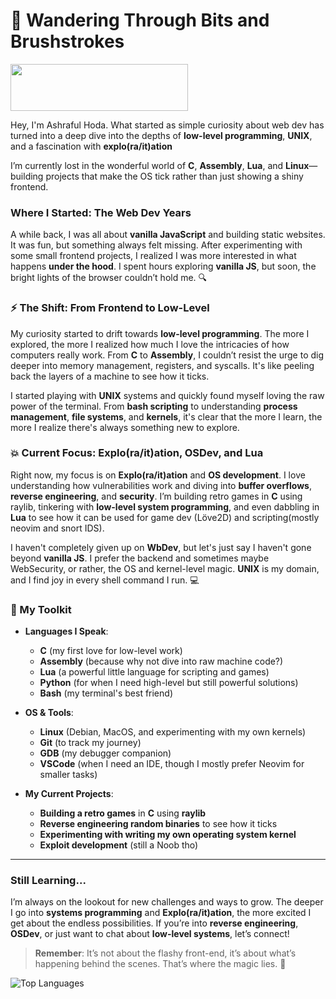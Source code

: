 # 🌌 Wandering Through Bits and Brushstrokes
<a href="https://github.com/ashrafulHodaJs"><img src="https://media4.giphy.com/media/v1.Y2lkPTc5MGI3NjExaWp6YjNiNDZtdnoxdDl6MWlhMjhzMWF5b29scHA2djhlM3A5ejhheSZlcD12MV9pbnRlcm5hbF9naWZfYnlfaWQmY3Q9Zw/LbBSU26sSRAE8/giphy.gif" width="75%" height="75"></a>


Hey, I'm Ashraful Hoda. What started as simple curiosity about web dev has turned into a deep dive into the depths of **low-level programming**, **UNIX**, and a fascination with **explo(ra/it)ation** 

I’m currently lost in the wonderful world of **C**, **Assembly**, **Lua**, and **Linux**—building projects that make the OS tick rather than just showing a shiny frontend.

### Where I Started: The Web Dev Years

A while back, I was all about **vanilla JavaScript** and building static websites. It was fun, but something always felt missing. After experimenting with some small frontend projects, I realized I was more interested in what happens **under the hood**. I spent hours exploring **vanilla JS**, but soon, the bright lights of the browser couldn’t hold me. 🔍

### ⚡ The Shift: From Frontend to Low-Level

My curiosity started to drift towards **low-level programming**. The more I explored, the more I realized how much I love the intricacies of how computers really work. From **C** to **Assembly**, I couldn’t resist the urge to dig deeper into memory management, registers, and syscalls. It's like peeling back the layers of a machine to see how it ticks.

I started playing with **UNIX** systems and quickly found myself loving the raw power of the terminal. From **bash scripting** to understanding **process management**, **file systems**, and **kernels**, it's clear that the more I learn, the more I realize there's always something new to explore. 

### 💥 Current Focus: Explo(ra/it)ation, OSDev, and Lua

Right now, my focus is on **Explo(ra/it)ation** and **OS development**. I love understanding how vulnerabilities work and diving into **buffer overflows**, **reverse engineering**, and **security**. I’m building retro games in **C** using raylib, tinkering with **low-level system programming**, and even dabbling in **Lua** to see how it can be used for game dev (Löve2D) and scripting(mostly neovim and snort IDS).

I haven't completely given up on **WbDev**, but let's just say I haven't gone beyond **vanilla JS**. I prefer the backend and sometimes maybe WebSecurity, or rather, the OS and kernel-level magic. **UNIX** is my domain, and I find joy in every shell command I run. 💻

### 🔧 My Toolkit
- **Languages I Speak**:  
  - **C** (my first love for low-level work)  
  - **Assembly** (because why not dive into raw machine code?)  
  - **Lua** (a powerful little language for scripting and games)  
  - **Python** (for when I need high-level but still powerful solutions)  
  - **Bash** (my terminal's best friend)

- **OS & Tools**:  
  - **Linux** (Debian, MacOS, and experimenting with my own kernels)  
  - **Git** (to track my journey)  
  - **GDB** (my debugger companion)  
  - **VSCode** (when I need an IDE, though I mostly prefer Neovim for smaller tasks)

- **My Current Projects**:  
  - **Building a retro games** in **C** using **raylib**  
  - **Reverse engineering random binaries** to see how it ticks  
  - **Experimenting with writing my own operating system kernel**  
  - **Exploit development** (still a Noob tho)

---

### Still Learning...

I’m always on the lookout for new challenges and ways to grow. The deeper I go into **systems programming** and **Explo(ra/it)ation**, the more excited I get about the endless possibilities. If you’re into **reverse engineering**, **OSDev**, or just want to chat about **low-level systems**, let’s connect!

> **Remember**: It’s not about the flashy front-end, it’s about what’s happening behind the scenes. That’s where the magic lies. 🔮

![Top Languages](https://github-readme-stats.vercel.app/api/top-langs/?username=ashrafulHodaJs&layout=compact&theme=radical)





